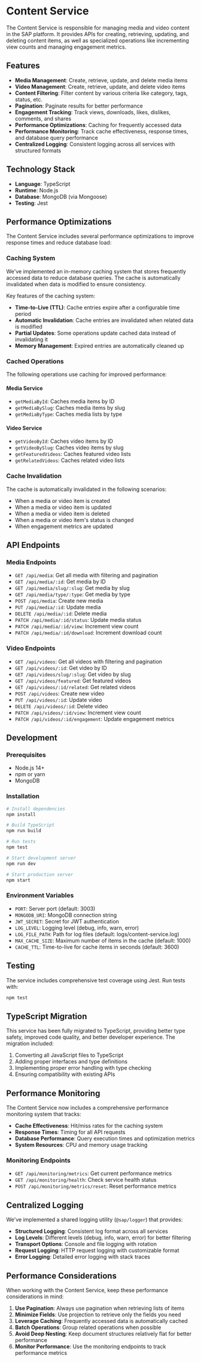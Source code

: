 # Content Service

The Content Service is responsible for managing media and video content in the SAP platform. It provides APIs for creating, retrieving, updating, and deleting content items, as well as specialized operations like incrementing view counts and managing engagement metrics.

## Features

- **Media Management**: Create, retrieve, update, and delete media items
- **Video Management**: Create, retrieve, update, and delete video items
- **Content Filtering**: Filter content by various criteria like category, tags, status, etc.
- **Pagination**: Paginate results for better performance
- **Engagement Tracking**: Track views, downloads, likes, dislikes, comments, and shares
- **Performance Optimizations**: Caching for frequently accessed data
- **Performance Monitoring**: Track cache effectiveness, response times, and database query performance
- **Centralized Logging**: Consistent logging across all services with structured formats

## Technology Stack

- **Language**: TypeScript
- **Runtime**: Node.js
- **Database**: MongoDB (via Mongoose)
- **Testing**: Jest

## Performance Optimizations

The Content Service includes several performance optimizations to improve response times and reduce database load:

### Caching System

We've implemented an in-memory caching system that stores frequently accessed data to reduce database queries. The cache is automatically invalidated when data is modified to ensure consistency.

Key features of the caching system:

- **Time-to-Live (TTL)**: Cache entries expire after a configurable time period
- **Automatic Invalidation**: Cache entries are invalidated when related data is modified
- **Partial Updates**: Some operations update cached data instead of invalidating it
- **Memory Management**: Expired entries are automatically cleaned up

### Cached Operations

The following operations use caching for improved performance:

#### Media Service

- `getMediaById`: Caches media items by ID
- `getMediaBySlug`: Caches media items by slug
- `getMediaByType`: Caches media lists by type

#### Video Service

- `getVideoById`: Caches video items by ID
- `getVideoBySlug`: Caches video items by slug
- `getFeaturedVideos`: Caches featured video lists
- `getRelatedVideos`: Caches related video lists

### Cache Invalidation

The cache is automatically invalidated in the following scenarios:

- When a media or video item is created
- When a media or video item is updated
- When a media or video item is deleted
- When a media or video item's status is changed
- When engagement metrics are updated

## API Endpoints

### Media Endpoints

- `GET /api/media`: Get all media with filtering and pagination
- `GET /api/media/:id`: Get media by ID
- `GET /api/media/slug/:slug`: Get media by slug
- `GET /api/media/type/:type`: Get media by type
- `POST /api/media`: Create new media
- `PUT /api/media/:id`: Update media
- `DELETE /api/media/:id`: Delete media
- `PATCH /api/media/:id/status`: Update media status
- `PATCH /api/media/:id/view`: Increment view count
- `PATCH /api/media/:id/download`: Increment download count

### Video Endpoints

- `GET /api/videos`: Get all videos with filtering and pagination
- `GET /api/videos/:id`: Get video by ID
- `GET /api/videos/slug/:slug`: Get video by slug
- `GET /api/videos/featured`: Get featured videos
- `GET /api/videos/:id/related`: Get related videos
- `POST /api/videos`: Create new video
- `PUT /api/videos/:id`: Update video
- `DELETE /api/videos/:id`: Delete video
- `PATCH /api/videos/:id/view`: Increment view count
- `PATCH /api/videos/:id/engagement`: Update engagement metrics

## Development

### Prerequisites

- Node.js 14+
- npm or yarn
- MongoDB

### Installation

```bash
# Install dependencies
npm install

# Build TypeScript
npm run build

# Run tests
npm test

# Start development server
npm run dev

# Start production server
npm start
```

### Environment Variables

- `PORT`: Server port (default: 3003)
- `MONGODB_URI`: MongoDB connection string
- `JWT_SECRET`: Secret for JWT authentication
- `LOG_LEVEL`: Logging level (debug, info, warn, error)
- `LOG_FILE_PATH`: Path for log files (default: logs/content-service.log)
- `MAX_CACHE_SIZE`: Maximum number of items in the cache (default: 1000)
- `CACHE_TTL`: Time-to-live for cache items in seconds (default: 3600)

## Testing

The service includes comprehensive test coverage using Jest. Run tests with:

```bash
npm test
```

## TypeScript Migration

This service has been fully migrated to TypeScript, providing better type safety, improved code quality, and better developer experience. The migration included:

1. Converting all JavaScript files to TypeScript
2. Adding proper interfaces and type definitions
3. Implementing proper error handling with type checking
4. Ensuring compatibility with existing APIs

## Performance Monitoring

The Content Service now includes a comprehensive performance monitoring system that tracks:

- **Cache Effectiveness**: Hit/miss rates for the caching system
- **Response Times**: Timing for all API requests
- **Database Performance**: Query execution times and optimization metrics
- **System Resources**: CPU and memory usage tracking

### Monitoring Endpoints

- `GET /api/monitoring/metrics`: Get current performance metrics
- `GET /api/monitoring/health`: Check service health status
- `POST /api/monitoring/metrics/reset`: Reset performance metrics

## Centralized Logging

We've implemented a shared logging utility (`@sap/logger`) that provides:

- **Structured Logging**: Consistent log format across all services
- **Log Levels**: Different levels (debug, info, warn, error) for better filtering
- **Transport Options**: Console and file logging with rotation
- **Request Logging**: HTTP request logging with customizable format
- **Error Logging**: Detailed error logging with stack traces

## Performance Considerations

When working with the Content Service, keep these performance considerations in mind:

1. **Use Pagination**: Always use pagination when retrieving lists of items
2. **Minimize Fields**: Use projection to retrieve only the fields you need
3. **Leverage Caching**: Frequently accessed data is automatically cached
4. **Batch Operations**: Group related operations when possible
5. **Avoid Deep Nesting**: Keep document structures relatively flat for better performance
6. **Monitor Performance**: Use the monitoring endpoints to track performance metrics
